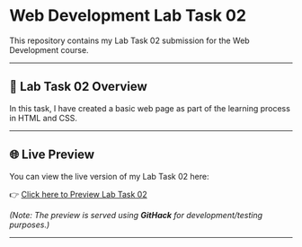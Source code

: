 # Web Development Lab Task 02

This repository contains my Lab Task 02 submission for the Web Development course.

---

## 📄 Lab Task 02 Overview

In this task, I have created a basic web page as part of the learning process in HTML and CSS.

---

## 🌐 Live Preview

You can view the live version of my Lab Task 02 here:

👉 [Click here to Preview Lab Task 02](https://rawcdn.githack.com/saqlainsaqlain625/2022-SE-33_Web_Development_LAB_TASK/179eed34b709884cdffbdd24270e60416b4ca5dd/Lab%20Task%2002/2022-SE-33_Lab_Task_02_WD.html)

*(Note: The preview is served using **GitHack** for development/testing purposes.)*

---
